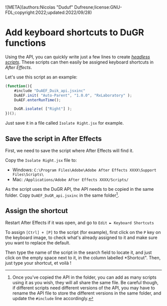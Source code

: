 ![META](authors:Nicolas "Duduf" Dufresne;license:GNU-FDL;copyright:2022;updated:2022/09/28)

# Add keyboard shortcuts to DuGR functions

Using the API, you can quickly write just a few lines to create [*headless scripts*](first-script.md). These scripts can then easily be assigned keyboard shortcuts in *After Effects*.

Let's use this script as an example:

```js
(function(){
    #include "DuAEF_Duik_api.jsxinc"
    DuAEF.init( "Auto-Parent", "1.0.0", "RxLaboratory" );
    DuAEF.enterRunTime();

    DuGR.isolate( ["Right"] );
})();
```

Just save it in a file called `Isolate Right.jsx` for example.

## Save the script in After Effects

First, we need to save the script where After Effects will find it.

Copy the `Isolate Right.jsx` file to:

- Windows: `C:\Program Files\Adobe\Adobe After Effects XXXX\Support Files\Scripts\`
- Mac: `/Applications/Adobe After Effects XXXX/Scripts/`

As the script uses the DuGR API, the API needs to be copied in the same folder. Copy `DuAEF_DuGR_api.jsxinc` in the same folder[^1].

## Assign the shortcut

Restart After Effects if it was open, and go to `Edit ► Keyboard Shortcuts`

To assign `[Ctrl] + [P]` to the script (for example), first click on the `P` key on the keyboard image, to check what's already assigned to it and make sure you want to replace the default.

Then type the name of the script in the search field to locate it, and just click on the empty space next to it, in the column labelled *Shortcut". Then, just type your shortcut, et voilà !

[^1]:
    Once you've copied the API in the folder, you can add as many scripts using it as you wish, they will all share the same file. Be careful though, if different scripts need different versions of the API, you may have to rename the API file to store the different versions in the same folder, and update the `#include` line accordingly.